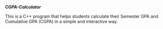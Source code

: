 *****CGPA-Calculator*****

This is a C++ program that helps students calculate their Semester GPA and Cumulative GPA (CGPA) in a simple and interactive way.
